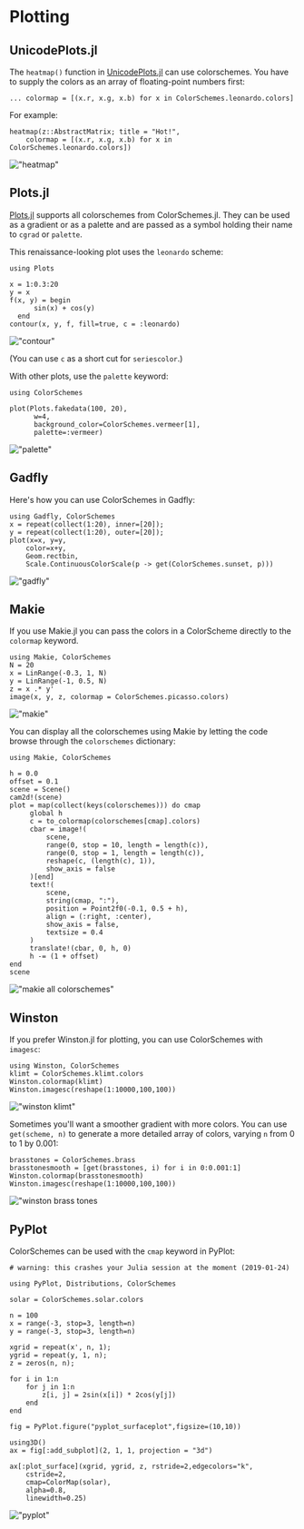 # Plotting

## UnicodePlots.jl

The `heatmap()` function in [UnicodePlots.jl](https://github.com/Evizero/UnicodePlots.jl) can use colorschemes. You have to supply the colors as an array of floating-point numbers first:

```
... colormap = [(x.r, x.g, x.b) for x in ColorSchemes.leonardo.colors]
```

For example:

```
heatmap(z::AbstractMatrix; title = "Hot!",
    colormap = [(x.r, x.g, x.b) for x in ColorSchemes.leonardo.colors])
```

!["heatmap"](assets/figures/unicodeplots-heatmap.png)

## Plots.jl

[Plots.jl](https://docs.juliaplots.org/) supports all colorschemes from ColorSchemes.jl. They can be used as a gradient or as a palette and are passed as a symbol holding their name to `cgrad` or `palette`.

This renaissance-looking plot uses the `leonardo` scheme:

```
using Plots

x = 1:0.3:20
y = x
f(x, y) = begin
      sin(x) + cos(y)
  end
contour(x, y, f, fill=true, c = :leonardo)
```

!["contour"](assets/figures/plots-contour-1.png)

(You can use `c` as a short cut for `seriescolor`.)

With other plots, use the `palette` keyword:

```
using ColorSchemes

plot(Plots.fakedata(100, 20),
      w=4,
      background_color=ColorSchemes.vermeer[1],
      palette=:vermeer)
```

!["palette"](assets/figures/plots-background.png)

## Gadfly

Here's how you can use ColorSchemes in Gadfly:

```
using Gadfly, ColorSchemes
x = repeat(collect(1:20), inner=[20]);
y = repeat(collect(1:20), outer=[20]);
plot(x=x, y=y,
    color=x+y,
    Geom.rectbin,
    Scale.ContinuousColorScale(p -> get(ColorSchemes.sunset, p)))
```

!["gadfly"](assets/figures/gadfly-sunset.png)

## Makie

If you use Makie.jl you can pass the colors in a ColorScheme directly to the `colormap` keyword.

```
using Makie, ColorSchemes
N = 20
x = LinRange(-0.3, 1, N)
y = LinRange(-1, 0.5, N)
z = x .* y'
image(x, y, z, colormap = ColorSchemes.picasso.colors)
```

!["makie"](assets/figures/makie.png)

You can display all the colorschemes using Makie by letting the code browse through the `colorschemes` dictionary:

```
using Makie, ColorSchemes

h = 0.0
offset = 0.1
scene = Scene()
cam2d!(scene)
plot = map(collect(keys(colorschemes))) do cmap
     global h
     c = to_colormap(colorschemes[cmap].colors)
     cbar = image!(
         scene,
         range(0, stop = 10, length = length(c)),
         range(0, stop = 1, length = length(c)),
         reshape(c, (length(c), 1)),
         show_axis = false
     )[end]
     text!(
         scene,
         string(cmap, ":"),
         position = Point2f0(-0.1, 0.5 + h),
         align = (:right, :center),
         show_axis = false,
         textsize = 0.4
     )
     translate!(cbar, 0, h, 0)
     h -= (1 + offset)
end
scene
```

!["makie all colorschemes"](assets/figures/allschemesmakie.png)

## Winston

If you prefer Winston.jl for plotting, you can use ColorSchemes with `imagesc`:

```
using Winston, ColorSchemes
klimt = ColorSchemes.klimt.colors
Winston.colormap(klimt)
Winston.imagesc(reshape(1:10000,100,100))
```

!["winston klimt"](assets/figures/winston.png)

Sometimes you'll want a smoother gradient with more colors. You can use `get(scheme, n)` to generate a more detailed array of colors, varying `n` from 0 to 1 by 0.001:

```
brasstones = ColorSchemes.brass
brasstonesmooth = [get(brasstones, i) for i in 0:0.001:1]
Winston.colormap(brasstonesmooth)
Winston.imagesc(reshape(1:10000,100,100))
```

!["winston brass tones](assets/figures/winston1.png)

## PyPlot

ColorSchemes can be used with the `cmap` keyword in PyPlot:

```
# warning: this crashes your Julia session at the moment (2019-01-24)

using PyPlot, Distributions, ColorSchemes

solar = ColorSchemes.solar.colors

n = 100
x = range(-3, stop=3, length=n)
y = range(-3, stop=3, length=n)

xgrid = repeat(x', n, 1);
ygrid = repeat(y, 1, n);
z = zeros(n, n);

for i in 1:n
    for j in 1:n
        z[i, j] = 2sin(x[i]) * 2cos(y[j])
    end
end

fig = PyPlot.figure("pyplot_surfaceplot",figsize=(10,10))

using3D()
ax = fig[:add_subplot](2, 1, 1, projection = "3d")

ax[:plot_surface](xgrid, ygrid, z, rstride=2,edgecolors="k",
    cstride=2,
    cmap=ColorMap(solar),
    alpha=0.8,
    linewidth=0.25)
```

!["pyplot"](assets/figures/pyplot.png)
